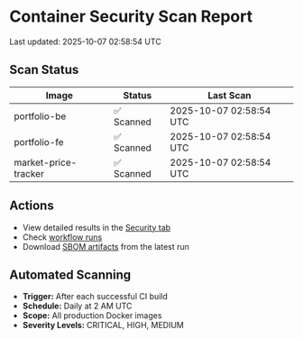 # Container Security Scan Report

Last updated: 2025-10-07 02:58:54 UTC

## Scan Status

| Image | Status | Last Scan |
|-------|--------|-----------|
| portfolio-be | ✅ Scanned | 2025-10-07 02:58:54 UTC |
| portfolio-fe | ✅ Scanned | 2025-10-07 02:58:54 UTC |
| market-price-tracker | ✅ Scanned | 2025-10-07 02:58:54 UTC |

## Actions

- View detailed results in the [Security tab](https://github.com/ktenman/portfolio/security/code-scanning)
- Check [workflow runs](https://github.com/ktenman/portfolio/actions/workflows/trivy-scan.yml)
- Download [SBOM artifacts](https://github.com/ktenman/portfolio/actions/workflows/trivy-scan.yml) from the latest run

## Automated Scanning

- **Trigger:** After each successful CI build
- **Schedule:** Daily at 2 AM UTC
- **Scope:** All production Docker images
- **Severity Levels:** CRITICAL, HIGH, MEDIUM

